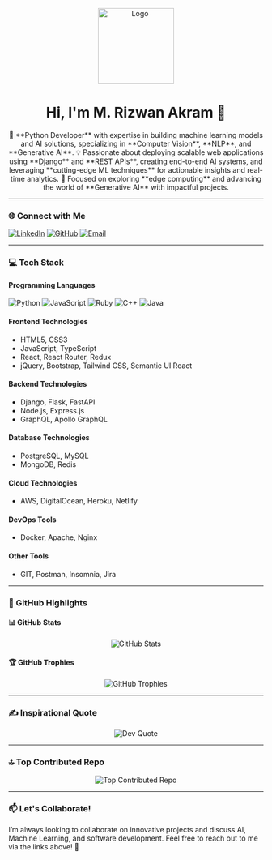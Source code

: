 <p align="center">
  <img src="https://your-logo-url.com" alt="Logo" width="150" />
</p>

<h1 align="center">Hi, I'm M. Rizwan Akram 👋</h1>

<p align="center">
  🚀 **Python Developer** with expertise in building machine learning models and AI solutions, specializing in **Computer Vision**, **NLP**, and **Generative AI**.  
  💡 Passionate about deploying scalable web applications using **Django** and **REST APIs**, creating end-to-end AI systems, and leveraging **cutting-edge ML techniques** for actionable insights and real-time analytics.  
  🌟 Focused on exploring **edge computing** and advancing the world of **Generative AI** with impactful projects.  
</p>

---

### 🌐 Connect with Me
[![LinkedIn](https://img.shields.io/badge/LinkedIn-blue?style=flat-square&logo=linkedin&logoColor=white)](https://www.linkedin.com/in/your-linkedin-url)
[![GitHub](https://img.shields.io/badge/GitHub-black?style=flat-square&logo=github&logoColor=white)](https://github.com/your-github-username)
[![Email](https://img.shields.io/badge/Email-red?style=flat-square&logo=gmail&logoColor=white)](mailto:your-email@example.com)

---

### 💻 Tech Stack

#### **Programming Languages**
![Python](https://img.shields.io/badge/-Python-blue?style=flat-square&logo=python)
![JavaScript](https://img.shields.io/badge/-JavaScript-yellow?style=flat-square&logo=javascript)
![Ruby](https://img.shields.io/badge/-Ruby-red?style=flat-square&logo=ruby)
![C++](https://img.shields.io/badge/-C++-00599C?style=flat-square&logo=c%2B%2B)
![Java](https://img.shields.io/badge/-Java-orange?style=flat-square&logo=java)

#### **Frontend Technologies**
- HTML5, CSS3  
- JavaScript, TypeScript  
- React, React Router, Redux  
- jQuery, Bootstrap, Tailwind CSS, Semantic UI React  

#### **Backend Technologies**
- Django, Flask, FastAPI  
- Node.js, Express.js  
- GraphQL, Apollo GraphQL  

#### **Database Technologies**
- PostgreSQL, MySQL  
- MongoDB, Redis  

#### **Cloud Technologies**
- AWS, DigitalOcean, Heroku, Netlify  

#### **DevOps Tools**
- Docker, Apache, Nginx  

#### **Other Tools**
- GIT, Postman, Insomnia, Jira  

---

### 🌟 GitHub Highlights

#### 📊 GitHub Stats
<p align="center">
  <img src="https://github-readme-stats.vercel.app/api?username=rizwanakram&show_icons=true&theme=radical" alt="GitHub Stats" />
</p>


#### 🏆 GitHub Trophies
<p align="center">
  <img src="https://github-profile-trophy.vercel.app/?username=your-github-username&theme=monokai&column=7" alt="GitHub Trophies" />
</p>

---

### ✍️ Inspirational Quote

<p align="center">
  <img src="https://quotes-github-readme.vercel.app/api?type=horizontal&theme=radical" alt="Dev Quote" />
</p>

---

### 🔝 Top Contributed Repo

<p align="center">
  <img src="https://github-contributor-stats.vercel.app/api?username=your-github-username&limit=1&theme=radical" alt="Top Contributed Repo" />
</p>

---

### 📫 Let's Collaborate!

I’m always looking to collaborate on innovative projects and discuss AI, Machine Learning, and software development. Feel free to reach out to me via the links above! 🌟
